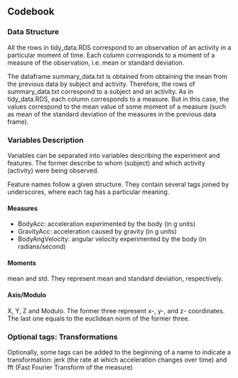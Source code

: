 ## Codebook

### Data Structure
All the rows in tidy_data.RDS correspond to an observation of an activity in a particular moment of time. Each column corresponds to a moment of a measure of the observation, i.e. mean or standard deviation.

The dataframe summary_data.txt is obtained from obtaining the mean from the previous data by subject and activity. Therefore, the rows of summary_data.txt correspond to a subject and an activity. As in tidy_data.RDS, each column corresponds to a measure. But in this case, the values correspond to the mean value of some moment of a measure (such as mean of the standard deviation of the measures in the previous data frame).

### Variables Description
Variables can be separated into variables describing the experiment and features. The former describe to whom (subject) and which activity (activity) were being observed.

Feature names follow a given structure. They contain several tags joined by underscores, where each tag has a particular meaning.

#### Measures
- BodyAcc: acceleration experimented by the body (in g units)
- GravityAcc: acceleration caused by gravity (in g units)
- BodyAngVelocity: angular velocity experimented by the body (in radians/second)

#### Moments
mean and std. They represent mean and standard deviation, respectively.

#### Axis/Modulo
X, Y, Z and Modulo. The former three represent x-, y-, and z- coordinates. The last one equals to the euclidean norm of the former three.

### Optional tags: Transformations
Optionally, some tags can be added to the beginning of a name to indicate a transformation: jerk (the rate at which acceleration changes over time) and fft (Fast Fourier Transform of the measure)